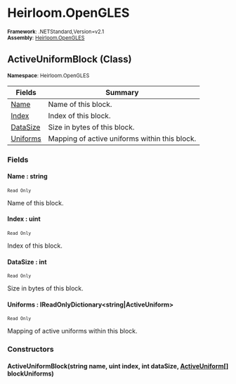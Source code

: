 # Heirloom.OpenGLES

<small>**Framework**: .NETStandard,Version=v2.1</small>  
<small>**Assembly**: [Heirloom.OpenGLES](../Heirloom.OpenGLES/Heirloom.OpenGLES.md)</small>  

## ActiveUniformBlock (Class)
<small>**Namespace**: Heirloom.OpenGLES</sub></small>  

| Fields                | Summary                                       |
|-----------------------|-----------------------------------------------|
| [Name](#NAME5943)     | Name of this block.                           |
| [Index](#INDE6E2E)    | Index of this block.                          |
| [DataSize](#DATAD0CC) | Size in bytes of this block.                  |
| [Uniforms](#UNIF9C71) | Mapping of active uniforms within this block. |

### Fields

#### <a name="NAME5943"></a> Name : string
<small>`Read Only`</small>

Name of this block.

#### <a name="INDE6E2E"></a> Index : uint
<small>`Read Only`</small>

Index of this block.

#### <a name="DATAD0CC"></a> DataSize : int
<small>`Read Only`</small>

Size in bytes of this block.

#### <a name="UNIF9C71"></a> Uniforms : IReadOnlyDictionary\<string|ActiveUniform>
<small>`Read Only`</small>

Mapping of active uniforms within this block.

### Constructors

#### ActiveUniformBlock(string name, uint index, int dataSize, [ActiveUniform[]](Heirloom.OpenGLES.ActiveUniform.md) blockUniforms)

